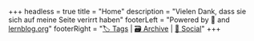 +++
headless = true
title = "Home"
description = "Vielen Dank, dass sie sich auf meine Seite verirrt haben"
footerLeft = "Powered by 💛 and [lernblog.org](https://www.lernblog.org)"
footerRight = "[🏷️ Tags](/tags/) | [🗃️ Archive](/posts/) | [📣 Social](https://www.lernblog.org)"
+++
